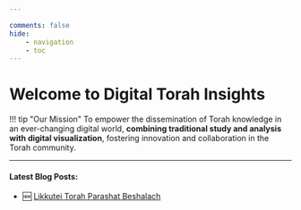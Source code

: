 ```yaml
---

comments: false 
hide: 
    - navigation
    - toc
---
```


# Welcome to **Digital Torah Insights**

!!! tip "Our Mission"
    To empower the dissemination of Torah knowledge in an ever-changing digital world, **combining traditional study and analysis with digital visualization**, fostering innovation and collaboration in the Torah community.
___

#### Latest Blog Posts:  
- :new: [Likkutei Torah Parashat Beshalach](blog/posts/likutei-torah1.md)






